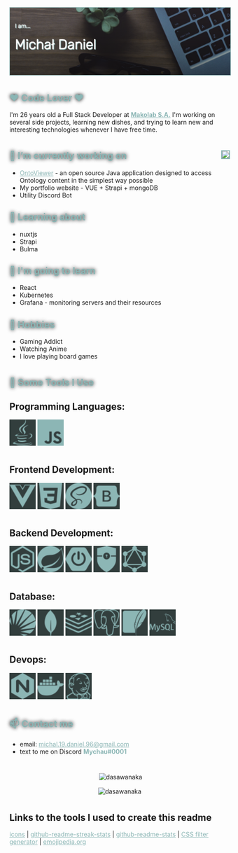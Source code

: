 <img align="center" style="border: 1px solid #8AB5B4" src="./img/banner.png" />
<h1></h1> 
<h2 style="color: #8AB5B4; text-shadow: 0px 0px 8px #000000"> ❤️ Code Lover ❤️</h2> 

<p>I'm 26 years old a Full Stack Developer at <strong><a href="https://makolab.com" style="color: #8AB5B4;">Makolab S.A.</a></strong>
 I'm working on several side projects, learning new dishes, and trying to learn new and interesting technologies whenever I have free time.</p>
<h1></h1> 
<img align="right" style="border: 2px solid #8AB5B4" src="https://c.tenor.com/eQlXwfXcQ4YAAAAC/anime-computer.gif" />


<h2 style="color: #8AB5B4; text-shadow: 0px 0px 8px #000000">💼 I’m currently working on</h2>

<ul>
<li><a href="https://github.com/edmcouncil/onto-viewer" style="color: #8AB5B4;">OntoViewer</a> - an open source Java application designed to access Ontology content in the simplest way possible </li>
<li> My portfolio website - VUE + Strapi + mongoDB</li>
<li> Utility Discord Bot </li>
</ul>

<h2 style="color: #8AB5B4; text-shadow: 0px 0px 8px #000000">🔭 Learning about</h2>
<ul>
<li>nuxtjs </li>
<li>Strapi</li>
<li>Bulma</li>
</ul>

<h2 style="color: #8AB5B4; text-shadow: 0px 0px 8px #000000">🚧 I'm going to learn</h2>
<ul>
<li>React</li>
<li>Kubernetes</li>
<li>Grafana - monitoring servers and their resources</li>
</ul>

<h2 style="color: #8AB5B4; text-shadow: 0px 0px 8px #000000">🎲 Hobbies </h2>

<ul>
<li> Gaming Addict</li>
<li> Watching Anime</li>
<li> I love playing board games </li>
</ul>
<h1></h1> 
<h2 style="color: #8AB5B4; text-shadow: 0px 0px 8px #000000">🚀 Some Tools I Use</h2>

<h2>Programming Languages:</h3>

<p align="left">
<img style="filter: invert(79%) sepia(43%) saturate(182%) hue-rotate(130deg) brightness(82%) contrast(86%); drop-shadow(0px 0px 20px rgb(0 0 0 / 0.9))" width="60px" src="./icons/java.svg" />
<img style="filter: invert(79%) sepia(43%) saturate(182%) hue-rotate(130deg) brightness(82%) contrast(86%); drop-shadow(0px 0px 20px rgb(0 0 0 / 0.9))" width="60px" src="./icons/javascript.svg" />
</p>

<h1></h1> 
<h2>Frontend Development:</h2>
<img style="filter: invert(79%) sepia(43%) saturate(182%) hue-rotate(130deg) brightness(82%) contrast(86%); drop-shadow(0px 0px 20px rgb(0 0 0 / 0.9))" width="60px" src="./icons/vuedotjs.svg" />
<img style="filter: invert(79%) sepia(43%) saturate(182%) hue-rotate(130deg) brightness(82%) contrast(86%); drop-shadow(0px 0px 20px rgb(0 0 0 / 0.9))" width="60px" src="./icons/css3.svg" />
<img style="filter: invert(79%) sepia(43%) saturate(182%) hue-rotate(130deg) brightness(82%) contrast(86%); drop-shadow(0px 0px 20px rgb(0 0 0 / 0.9))" width="60px" src="./icons/sass.svg" />
<img style="filter: invert(79%) sepia(43%) saturate(182%) hue-rotate(130deg) brightness(82%) contrast(86%); drop-shadow(0px 0px 20px rgb(0 0 0 / 0.9))" width="60px" src="./icons/bootstrap.svg" />

<h1></h1> 
<h2>Backend Development:</h2>
<img style="filter: invert(79%) sepia(43%) saturate(182%) hue-rotate(130deg) brightness(82%) contrast(86%); drop-shadow(0px 0px 20px rgb(0 0 0 / 0.9))" width="60px" src="./icons/nodedotjs.svg" />
<img style="filter: invert(79%) sepia(43%) saturate(182%) hue-rotate(130deg) brightness(82%) contrast(86%); drop-shadow(0px 0px 20px rgb(0 0 0 / 0.9))" width="60px" src="./icons/spring.svg" />
<img style="filter: invert(79%) sepia(43%) saturate(182%) hue-rotate(130deg) brightness(82%) contrast(86%); drop-shadow(0px 0px 20px rgb(0 0 0 / 0.9))" width="60px" src="./icons/springboot.svg" />
<img style="filter: invert(79%) sepia(43%) saturate(182%) hue-rotate(130deg) brightness(82%) contrast(86%); drop-shadow(0px 0px 20px rgb(0 0 0 / 0.9))" width="60px" src="./icons/springsecurity.svg" />
<img style="filter: invert(79%) sepia(43%) saturate(182%) hue-rotate(130deg) brightness(82%) contrast(86%); drop-shadow(0px 0px 20px rgb(0 0 0 / 0.9))" width="60px" src="./icons/graphql.svg" />

<h1></h1> 
<h2>Database:</h3>
<img style="filter: invert(79%) sepia(43%) saturate(182%) hue-rotate(130deg) brightness(82%) contrast(86%); drop-shadow(0px 0px 20px rgb(0 0 0 / 0.9))" width="60px" src="./icons/apachesolr.svg" />
<img style="filter: invert(79%) sepia(43%) saturate(182%) hue-rotate(130deg) brightness(82%) contrast(86%); drop-shadow(0px 0px 20px rgb(0 0 0 / 0.9))" width="60px" src="./icons/mongodb.svg" />
<img style="filter: invert(79%) sepia(43%) saturate(182%) hue-rotate(130deg) brightness(82%) contrast(86%); drop-shadow(0px 0px 20px rgb(0 0 0 / 0.9))" width="60px" src="./icons/redis.svg" />
<img style="filter: invert(79%) sepia(43%) saturate(182%) hue-rotate(130deg) brightness(82%) contrast(86%); drop-shadow(0px 0px 20px rgb(0 0 0 / 0.9))" width="60px" src="./icons/postgresql.svg" />
<img style="filter: invert(79%) sepia(43%) saturate(182%) hue-rotate(130deg) brightness(82%) contrast(86%); drop-shadow(0px 0px 20px rgb(0 0 0 / 0.9))" width="60px" src="./icons/sqlite.svg" />
<img style="filter: invert(79%) sepia(43%) saturate(182%) hue-rotate(130deg) brightness(82%) contrast(86%); drop-shadow(0px 0px 20px rgb(0 0 0 / 0.9))" width="60px" src="./icons/mysql.svg" />

<h1></h1> 
<h2>Devops:</h3>
<img style="filter: invert(79%) sepia(43%) saturate(182%) hue-rotate(130deg) brightness(82%) contrast(86%); drop-shadow(0px 0px 20px rgb(0 0 0 / 0.9))" width="60px" src="./icons/nginx.svg" />
<img style="filter: invert(79%) sepia(43%) saturate(182%) hue-rotate(130deg) brightness(82%) contrast(86%); drop-shadow(0px 0px 20px rgb(0 0 0 / 0.9))" width="60px" src="./icons/docker.svg" />
<img style="filter: invert(79%) sepia(43%) saturate(182%) hue-rotate(130deg) brightness(82%) contrast(86%); drop-shadow(0px 0px 20px rgb(0 0 0 / 0.9))" width="60px" src="./icons/jenkins.svg" />

<h1></h1> 
<h2 style="color: #8AB5B4; text-shadow: 0px 0px 8px #000000">📫 Contact me</h2>

<ul>
<li> email:  <a href="mailto:michal.19.daniel.96@gmail.com" style="color: #8AB5B4;">michal.19.daniel.96@gmail.com</a> </li>
<li>text to me on Discord <strong style="color: #8AB5B4;">Mychau#0001</strong></li>
</ul>
<h1></h1> 
<p align="center">&nbsp;<img align="center" src="https://github-readme-stats.vercel.app/api?username=dasawanaka&show_icons=true&locale=en&bg_color=616161&border_color=8AB5B4&title_color=8AB5B4&text_color=ffffff&icon_color=8AB5B4" alt="dasawanaka" /></p>

<p align="center"><img align="center" src="https://github-readme-streak-stats.herokuapp.com/?user=dasawanaka&background=616161&border=8AB5B4&stroke=8AB5B4&fire=8AB5B4&ring=8AB5B4&currStreakLabel=ffffff&currStreakNum=ffffff&sideNums=ffffff&sideLabels=ffffff&dates=ffffff" alt="dasawanaka" /></p>

<h1></h1>
<h2>Links to the tools I used to create this readme</h3>
<a href="https://simpleicons.org/" style="color: #8AB5B4;">icons</a> | <a href="https://github-readme-streak-stats.herokuapp.com/demo/" style="color: #8AB5B4;">github-readme-streak-stats</a> |  <a href="https://github.com/anuraghazra/github-readme-stats" style="color: #8AB5B4;">github-readme-stats</a> | <a href="https://codepen.io/sosuke/pen/Pjoqqp" style="color: #8AB5B4;">CSS filter generator</a> | <a href="https://emojipedia.org" style="color: #8AB5B4;">emojipedia.org</a>


